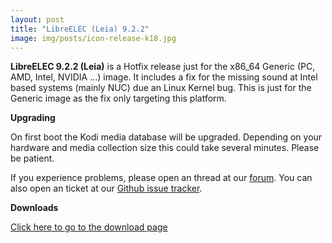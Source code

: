 ```yaml
---
layout: post
title: "LibreELEC (Leia) 9.2.2"
image: img/posts/icon-release-k18.jpg
---
```


**LibreELEC 9.2.2 (Leia)** is a Hotfix release just for the x86_64 Generic (PC, AMD, Intel, NVIDIA …) image.
It includes a fix for the missing sound at Intel based systems (mainly NUC) due an Linux Kernel bug.
This is just for the Generic image as the fix only targeting this platform.

**Upgrading**

On first boot the Kodi media database will be upgraded. Depending on your hardware and media collection size this could take several minutes. Please be patient.

If you experience problems, please open an thread at our [forum](https://forum.libreelec.tv/). You can also open an ticket at our [Github issue tracker](https://github.com/LibreELEC/LibreELEC.tv/issues).

**Downloads**

[Click here to go to the download page](https://libreelec.tv/downloads/)